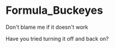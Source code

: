 # Formula_Buckeyes


Don't blame me if it doesn't work 




Have you tried turning it off and back on?

